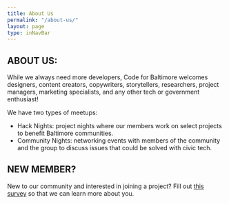 ```yaml
---
title: About Us
permalink: "/about-us/"
layout: page
type: inNavBar
---
```


## ABOUT US: 
While we always need more developers, Code for Baltimore welcomes designers, 
content creators, copywriters, storytellers, researchers, project managers, marketing 
specialists, and any other tech or government enthusiast!
 
We have two types of meetups: 
 * Hack Nights: project nights where our members work on 
   select projects to benefit Baltimore communities.
 * Community Nights: networking events with members of 
   the community and the group to discuss issues that could be solved with civic tech.

## NEW MEMBER?
New to our community and interested in joining a project? 
Fill out [this survey](https://goo.gl/forms/zZ2TYVAs23FHuXly1) so that we can learn more about you. 

